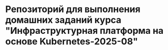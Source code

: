 # Репозиторий для выполнения домашних заданий курса "Инфраструктурная платформа на основе Kubernetes-2025-08"
